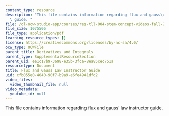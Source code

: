 ```yaml
---
content_type: resource
description: "This file contains information regarding flux and gauss\u2019 law instructor\
  \ guide. "
file: /ol-ocw-studio-app/courses/res-tll-004-stem-concept-videos-fall-2013/cfb055e0404090f7b9a9e6fe4941dfd2_MITRES_TLL-004F13_FlxGuide.pdf
file_size: 1075506
file_type: application/pdf
learning_resource_types: []
license: https://creativecommons.org/licenses/by-nc-sa/4.0/
ocw_type: OCWFile
parent_title: Derivatives and Integrals
parent_type: SupplementalResourceSection
parent_uid: ee1c17b9-3698-e35b-3fca-8ea85cec751a
resourcetype: Document
title: Flux and Gauss Law Instructor Guide
uid: cfb055e0-4040-90f7-b9a9-e6fe4941dfd2
video_files:
  video_thumbnail_file: null
video_metadata:
  youtube_id: null
---
```

This file contains information regarding flux and gauss’ law instructor guide. 